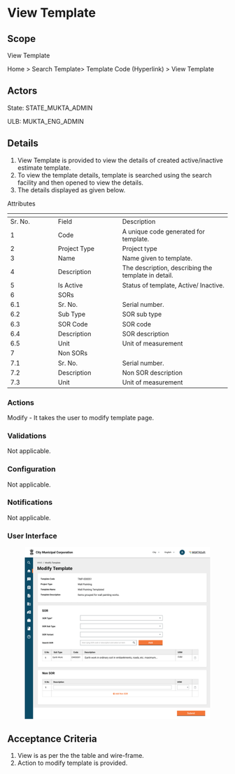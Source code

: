 # View Template

## Scope

View Template

Home > Search Template> Template Code (Hyperlink) > View Template

## Actors <a href="#actors" id="actors"></a>

State: STATE\_MUKTA\_ADMIN

ULB: MUKTA\_ENG\_ADMIN

## Details <a href="#details" id="details"></a>

1. View Template is provided to view the details of created active/inactive estimate template.
2. To view the template details, template is searched using the search facility and then opened to view the details.
3. The details displayed as given below.

Attributes

<table data-header-hidden><thead><tr><th width="95"></th><th width="133"></th><th></th></tr></thead><tbody><tr><td>Sr. No.</td><td>Field</td><td>Description</td></tr><tr><td>1</td><td>Code</td><td>A unique code generated for template.</td></tr><tr><td>2</td><td>Project Type</td><td>Project type</td></tr><tr><td>3</td><td>Name</td><td>Name given to template.</td></tr><tr><td>4</td><td>Description</td><td>The description, describing the template in detail.</td></tr><tr><td>5</td><td>Is Active</td><td>Status of template, Active/ Inactive.</td></tr><tr><td>6</td><td>SORs</td><td> </td></tr><tr><td>6.1</td><td>Sr. No.</td><td>Serial number.</td></tr><tr><td>6.2</td><td>Sub Type</td><td>SOR sub type</td></tr><tr><td>6.3</td><td>SOR Code</td><td>SOR code</td></tr><tr><td>6.4</td><td>Description</td><td>SOR description</td></tr><tr><td>6.5</td><td>Unit</td><td>Unit of measurement</td></tr><tr><td>7</td><td>Non SORs</td><td> </td></tr><tr><td>7.1</td><td>Sr. No.</td><td>Serial number.</td></tr><tr><td>7.2</td><td>Description</td><td>Non SOR description</td></tr><tr><td>7.3</td><td>Unit</td><td>Unit of measurement</td></tr></tbody></table>

### Actions <a href="#actions" id="actions"></a>

Modify - It takes the user to modify template page.

### Validations <a href="#validations" id="validations"></a>

Not applicable.

### Configuration <a href="#configuration" id="configuration"></a>

Not applicable.

### Notifications <a href="#notifications" id="notifications"></a>

Not applicable.

### User Interface <a href="#userinterface" id="userinterface"></a>

<figure><img src="../../../../../../.gitbook/assets/Modify Template.png" alt=""><figcaption></figcaption></figure>

## Acceptance Criteria <a href="#acceptancecriteria" id="acceptancecriteria"></a>

1. View is as per the the table and wire-frame.
2. Action to modify template is provided.
